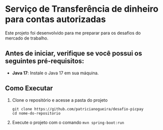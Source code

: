 # Serviço de Transferência de dinheiro para contas autorizadas

Este projeto foi desenvolvido para me preparar para os desafios do mercado de trabalho.

## Antes de iniciar, verifique se você possui os seguintes pré-requisitos:

- **Java 17**: Instale o Java 17 em sua máquina.

## Como Executar

1. Clone o repositório e acesse a pasta do projeto
   ```shell
   git clone https://github.com/patricianogueira/desafio-picpay
   cd nome-do-repositorio
    ```
4. Execute o projeto com o comando `mvn spring-boot:run`



